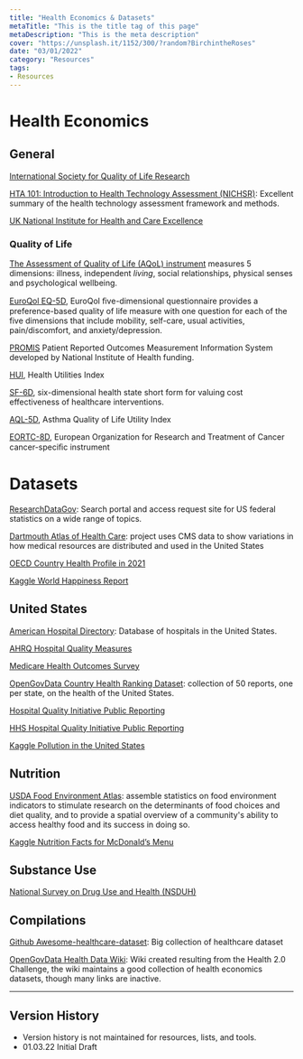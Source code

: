 ```yaml
---
title: "Health Economics & Datasets"
metaTitle: "This is the title tag of this page"
metaDescription: "This is the meta description"
cover: "https://unsplash.it/1152/300/?random?BirchintheRoses"
date: "03/01/2022"
category: "Resources"
tags:
- Resources
---
```


# Health Economics

## General

[International Society for Quality of Life Research](http://www.isoqol.org/)

[HTA 101: Introduction to Health Technology Assessment (NICHSR)](https://www.nlm.nih.gov/nichsr/hta101/ta10103.html): Excellent summary of the health technology assessment framework and methods.

[UK National Institute for Health and Care Excellence](https://www.nice.org.uk/)

### Quality of Life

[The Assessment of Quality of Life (AQoL) instrument](https://pubmed.ncbi.nlm.nih.gov/10472152/) measures 5 dimensions: illness, independent _living_, social relationships, physical senses and psychological wellbeing.

[EuroQol EQ-5D](https://euroqol.org/eq-5d-instruments/eq-5d-5l-about/), EuroQol ﬁve-dimensional questionnaire provides a preference-based quality of life measure with one question for each of the five dimensions that include mobility, self-care, usual activities, pain/discomfort, and anxiety/depression.

[PROMIS](https://www.healthmeasures.net/explore-measurement-systems/promis) Patient Reported Outcomes Measurement Information System developed by National Institute of Health funding.

[HUI](http://www.healthutilities.com/), Health Utilities Index

[SF-6D](https://www.sheffield.ac.uk/economics/research/impact-and-knowledge-exchange/sf6d), six-dimensional health state short form for valuing cost effectiveness of healthcare interventions.

[AQL-5D](https://hqlo.biomedcentral.com/articles/10.1186/s12955-018-0970-3), Asthma Quality of Life Utility Index

[EORTC-8D](https://pubmed.ncbi.nlm.nih.gov/27830513/), European Organization for Research and Treatment of Cancer cancer-speciﬁc instrument

# Datasets

[ResearchDataGov](https://www.researchdatagov.org/): Search portal and access request site for US federal statistics on a wide range of topics.

[Dartmouth Atlas of Health Care](https://www.dartmouthatlas.org/): project uses CMS data to show variations in how medical resources are distributed and used in the United States

[OECD Country Health Profile in 2021](https://www.oecd.org/health/country-health-profiles-eu.htm)

[Kaggle World Happiness Report](https://www.kaggle.com/unsdsn/world-happiness)

## United States

[American Hospital Directory](https://www.ahd.com/): Database of hospitals in the United States.

[AHRQ Hospital Quality Measures](https://www.ahrq.gov/talkingquality/measures/setting/hospitals/databases.html)

[Medicare Health Outcomes Survey](https://hosonline.org/)

[OpenGovData Country Health Ranking Dataset](http://opengovdata.pbworks.com/w/page/27141180/County%20Health%20Rankingsf): collection of 50 reports, one per state, on the health of the United States.

[Hospital Quality Initiative Public Reporting](https://www.google.com/url?sa=t&rct=j&q=&esrc=s&source=web&cd=&ved=2ahUKEwjyqILB97v-AhUcJ0QIHVEaAwUQFnoECBMQAQ&url=https%3A%2F%2Fwww.cms.gov%2Fmedicare%2Fquality-initiatives-patient-assessment-instruments%2Fhospitalqualityinits%2Fhospitalcompare&usg=AOvVaw2WdksQRlWrk30EZySDuWcw)

[HHS Hospital Quality Initiative Public Reporting](https://www.cms.gov/medicare/quality-initiatives-patient-assessment-instruments/hospitalqualityinits/hospitalcompare)

[Kaggle Pollution in the United States](https://www.kaggle.com/sogun3/uspollution)


## Nutrition

[USDA Food Environment Atlas](https://ers.usda.gov/foodatlas/): assemble statistics on food environment indicators to stimulate research on the determinants of food choices and diet quality, and to provide a spatial overview of a community's ability to access healthy food and its success in doing so.

[Kaggle Nutrition Facts for McDonald’s Menu](https://www.kaggle.com/mcdonalds/nutrition-facts)


## Substance Use

[National Survey on Drug Use and Health (NSDUH)](https://nsduhweb.rti.org/respweb/homepage.cfm)


## Compilations

[Github Awesome-healthcare-dataset](https://github.com/nickls/awesome-healthcare-datasets): Big collection of healthcare dataset

[OpenGovData Health Data Wiki](http://opengovdata.pbworks.com/w/page/27141125/FrontPage): Wiki created resulting from the Health 2.0 Challenge, the wiki maintains a good collection of health economics datasets, though many links are inactive.

--------
## Version History
- Version history is not maintained for resources, lists, and tools.
- 01.03.22 Initial Draft
